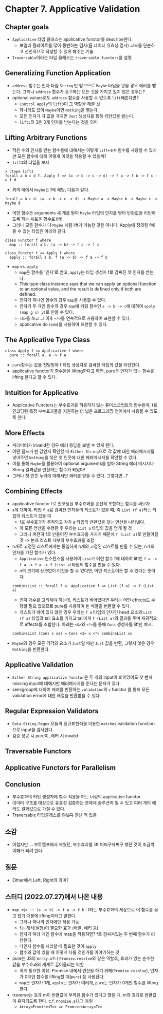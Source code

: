 # Chapter 7. Applicative Validation

## Chapter goals
- `Applicative` 타입 클래스는 applicative functor를 describe한다. 
  - 보일러 플레이트를 많이 동반하는 검사(폼 데이터 유효성 검사) 코드를 단순하고 선언적으로 작성할 수 있게 해주는 기술
- `Traversable`이라는 타입 클래스는 `traversable functors`를 설명

## Generalizing Function Application
- `address` 함수는 인자 타입 `String` 만 받으므로 `Maybe` 타입을 넣을 경우 에러를 뱉는다. 그러나 `address` 함수가 요구하는 모든 것을 가지고 있지 않은 경우는?
- optional values로도 `address` 함수를 사용할 수 있도록 `lift`해준다면? 
  - `Control.Apply`의 `lift3`이 그 역할을 해줄 것
  - 하나라도 값이 `Maybe`이면 `Nothing`을 뱉는다.
  - 모든 인자가 다 값을 가지면 `Just` 생성자를 통해 리턴값을 뱉는다.
  - `lift3`의 3은 3개 인자를 받는다는 것을 의미

## Lifting Arbitrary Functions
- 적은 수의 인자를 받는 함수들에 대해서는 이렇게 `lift+숫자` 함수를 사용할 수 있지만 모든 함수에 대해 어떻게 이것을 적용할 수 있을까?
- `lift3`의 타입을 보자
```
> :type lift3
forall a b c d f. Apply f => (a -> b -> c -> d) -> f a -> f b -> f c -> f d
```
- 위의 예에서 `Maybe`는 f에 해당, 다음과 같다.
```
forall a b c d. (a -> b -> c -> d) -> Maybe a -> Maybe b -> Maybe c -> Maybe d
```
- 어떤 함수든 arguments 세 개를 받아 `Maybe` 타입의 인자를 받아 반환값을 리턴하도록 하는 새로운 함수로 lift!
- 그러나 모든 함수가 다 `Maybe` 처럼 lift가 가능한 것은 아니다. Apply에 정의된 f에 올 수 있는 타입은 아래와 같다.
```
class Functor f where
  map :: forall a b. (a -> b) -> f a -> f b

class Functor f <= Apply f where
  apply :: forall a b. f (a -> b) -> f a -> f b
```
- `map` vs. `apply`
  - `map`은 함수를 '인자'로 받고, `apply`는 타입 생성자 f로 감싸진 첫 인자를 받는다.
  - This type class instance says that we can apply an optional function to an optional value, and the result is defined only if both are defined.
  - 인자가 하나인 함수의 경우 `map`을 사용할 수 있다.
  - 인자가 두 개인 함수의 경우 `map`에 커링 함수인 `a -> b -> c`에 대하여 `apply (map g x) y)`로 만들 수 있다.
  - `<$>`를 쓰고 그 이후 `<*>`를 연속적으로 사용하여 표현할 수 있다.
  - applicative do (`ado`)를 사용하여 표현할 수 있다.

## The Applicative Type Class
```
class Apply f <= Applicative f where
  pure :: forall a. a -> f a
```
- `pure`함수는 값을 전달받아 f 타입 생성자로 감싸진 타입의 값을 리턴한다.
- applicative functor가 함수들을 lifting한다고 하면, pure은 인자가 없는 함수를 lifting 한다고 할 수 있다.

## Intuition for Applicative
- Applicative Functors는 부수효과를 허용하지 않는 퓨어스크립트의 함수들이, f로 인코딩된 특정 부수효과들을 지원하는 더 넓은 프로그래밍 언어에서 사용될 수 있도록 한다.


## More Effects
- 파라미터가 invalid한 경우 에러 응답을 보낼 수 있게 된다.
- 어떤 필드가 빈 값인지 확인할 때 `Either String`으로 각 값에 대한 에러메시지를 넣어주면 `Nothing`을 넣은 첫 인풋에 대한 에러메시지를 확인할 수 있다.
- 이를 통해 `Maybe`를 활용하여 optional arguments를 받아 String 에러 메시지나 String 결과값을 반환하는 함수가 되었다!
- 그러나 첫 인풋 누락에 대해서만 에러를 받을 수 있다. 그렇다면...?
  
## Combining Effects
- applicative functor f로 인코딩된 부수효과를 온전히 조합하는 함수를 써보자
- `a`에 대하여, 타입 `f a`로 감싸진 인자들의 리스트가 있을 때, 즉 `List (f a)`라는 타입의 리스트가 있을 때
  - f로 부수효과가 추적되고 각각 a 타입의 반환값을 갖는 연산을 나타낸다.
  - 이 모든 연산을 수행한 후 우리는 `List a` 타입의 값을 얻게 될 것
  - 그러나 여전히 f로 만들어진 부수효과를 가지기 때문에 `f (List a)`로 만들어질 것 -> 본래 리스트 내부의 부수효과를 조합
- n개로 고정된 리스트에게는 동일하게 n개의 고정된 리스트를 만들 수 있는, n개의 인자를 가진 함수가 있다.
  - `Applicative` 인스턴스를 사용하여 `List`가 이런 함수 f에 대하여 lift한 `f a -> f a -> f a -> f (List a)`타입의 함수를 만들 수 있다. 
  - n의 크기에 상관없이 이것을 할 수 있다면, 어떤 리스트이든 할 수 있다는 뜻이다.
  ```
  combineList :: forall f a. Applicative f => List (f a) -> f (List a)
  ```
  - 인자 개수를 고려해야 하는데, 리스트가 비어있다면 우리는 어떤 effects도 수행할 필요 없으므로 pure를 사용하여 빈 배열을 반환할 수 있다.
  - 리스트가 비어 있지 않은 경우 우리는 `f a` 타입의 인자인 head 요소와 `List (f a)` 타입의 tail 요소를 가지고 tail에게 `f (List a)`의 결과를 주며 재귀적으로 effects를 조합한다. 아래는 `<$>`와 `<*>`를 통해 `Cons` 생성자를 lift한 예시.
  ```
  combineList (Cons x xs) = Cons <$> x <*> combineList xs
  ```
- `Maybe`의 경우 모든 각각의 요소가 `Just`일 때만 `Just` 값을 반환, 그렇지 않은 경우 `Nothing`을 반환한다.

## Applicative Validation
- `Either String applicative functor`은 두 개의 input이 비어있어도 첫 번째 missing input에 대해서만 에러메시지를 준다는 문제가 있다.
- semigroup에 대하여 에러를 반환하는 `validation`의 `v` functor 를 통해 모든 validation error에 대한 배열을 반환받을 수 있다.

## Regular Expression Validators
- `Data.String.Regex` 모듈의 정규표현식을 이용한 `matches` validation function으로 input을 검사한다. 
- 검증 성공 시 pure이, 에러 시 invalid

## Traversable Functors
## Applicative Functors for Parallelism

## Conclusion
- 부수효과의 타입 생성자에 함수 적용을 하는 너낌의 applicative functor
- 데이터 구조를 대상으로 유효성 검증하는 문제에 솔루션이 될 수 있고 여러 개의 에러도 결과값으로 가질 수 있다.
- Traversable 타입클래스를 ~~만났다~~ 만난 적 없음 

## 소감
- 어렵지만 ... 부트캠프에서 배웠던, 부수효과를 lift 어쩌구저쩌구 했던 것이 조금씩 이해가 되려 한다.

## 질문
- Either에서 Left, Right의 의미?

## 스터디 (2022.07.27)에서 나온 내용
- `map <$> :: (a -> b) -> f a -> f b` : f라는 부수효과의 세상으로 이 함수를 끌고 왔기 때문에 lifting이라고 말한다.
  - 그러나 하나의 인자에만 적용 가능
  - f는 해석(실행)이 필요한 효과 (배열, 에러 등)
  - 인자가 여러 개인 함수에 map을 적용하면? f로 감싸져있는 두 번째 함수가 리턴된다. 
  - 다인자 함수를 처리할 때 필요한 것이 `apply`
  - 함수와 값이 있을 때 어떻게 다룰 것인가를 이야기하는 것
- pure는 JS의 `Array.of`나 `Promise.resolve`와 같은 역할로, 효과가 없는 순수한 값을 부수효과의 세계로 끌어올리는 역할 
  - 이게 필요한 이유: Promise 내에서 연산을 하기 위해(`Promise.resolve`), 인자가 0개인 함수를 lifting할 때(`pure`) 등 사용된다.
  - `map`은 인자가 1개, `apply`는 인자가 여러개, `pure`는 인자가 0개인 함수를 lifting한다.
- traverse는 효과 m이 반환값에 부착된 함수가 있다고 했을 때, m의 효과로 반환값이 유지되도록 한다. c.f. `Promise.all`과 동일
  - `Array<Promise<T>> => Promise<Array<T>>`
  
